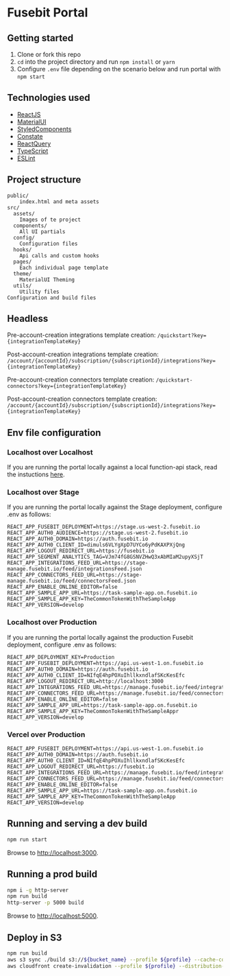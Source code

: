 # Fusebit Portal

## Getting started

1. Clone or fork this repo
2. `cd` into the project directory and run `npm install` or `yarn`
3. Configure `.env` file depending on the scenario below and run portal with `npm start`

## Technologies used

- [ReactJS](https://reactjs.org/)
- [MaterialUI](https://material-ui.com/)
- [StyledComponents](https://styled-components.com/)
- [Constate](https://github.com/diegohaz/constate)
- [ReactQuery](https://react-query.tanstack.com/)
- [TypeScript](https://www.typescriptlang.org/)
- [ESLint](https://eslint.org/)

## Project structure

```
public/
    index.html and meta assets
src/
  assets/
    Images of te project
  components/
    All UI partials
  config/
    Configuration files
  hooks/
    Api calls and custom hooks
  pages/
    Each individual page template
  theme/
    MaterialUI Theming
  utils/
    Utility files
Configuration and build files
```

## Headless

Pre-account-creation integrations template creation: `/quickstart?key={integrationTemplateKey}`

Post-account-creation integrations template creation: `/account/{accountId}/subscription/{subscriptionId}/integrations?key={integrationTemplateKey}`

Pre-account-creation connectors template creation: `/quickstart-connectors?key={integrationTemplateKey}`

Post-account-creation connectors template creation: `/account/{accountId}/subscription/{subscriptionId}/integrations?key={integrationTemplateKey}`

## Env file configuration

### Localhost over Localhost

If you are running the portal locally against a local function-api stack, read the instuctions [here](https://docs.google.com/document/d/1dkI4UdRgaD840HWc-sGi6_qz4JY8AHts97MD-1O4SpY/edit#heading=h.gtoda0wgke4n).

### Localhost over Stage

If you are running the portal locally against the Stage deployment, configure .env as follows:

```
REACT_APP_FUSEBIT_DEPLOYMENT=https://stage.us-west-2.fusebit.io
REACT_APP_AUTH0_AUDIENCE=https://stage.us-west-2.fusebit.io
REACT_APP_AUTH0_DOMAIN=https://auth.fusebit.io
REACT_APP_AUTH0_CLIENT_ID=dimuls6VLYgXpD7UYCo6yPdKAXPXjQng
REACT_APP_LOGOUT_REDIRECT_URL=https://fusebit.io
REACT_APP_SEGMENT_ANALYTICS_TAG=VJm74fG8GSNVZHwQ3xAbMIaM2upyXSjT
REACT_APP_INTEGRATIONS_FEED_URL=https://stage-manage.fusebit.io/feed/integrationsFeed.json
REACT_APP_CONNECTORS_FEED_URL=https://stage-manage.fusebit.io/feed/connectorsFeed.json
REACT_APP_ENABLE_ONLINE_EDITOR=false
REACT_APP_SAMPLE_APP_URL=https://task-sample-app.on.fusebit.io
REACT_APP_SAMPLE_APP_KEY=TheCommonTokenWithTheSampleApp
REACT_APP_VERSION=develop
```

### Localhost over Production

If you are running the portal locally against the production Fusebit deployment, configure .env as follows:

```
REACT_APP_DEPLOYMENT_KEY=Production
REACT_APP_FUSEBIT_DEPLOYMENT=https://api.us-west-1.on.fusebit.io
REACT_APP_AUTH0_DOMAIN=https://auth.fusebit.io
REACT_APP_AUTH0_CLIENT_ID=NIfqE4hpPOXuIhllkxndlafSKcKesEfc
REACT_APP_LOGOUT_REDIRECT_URL=http://localhost:3000
REACT_APP_INTEGRATIONS_FEED_URL=https://manage.fusebit.io/feed/integrationsFeed.json
REACT_APP_CONNECTORS_FEED_URL=https://manage.fusebit.io/feed/connectorsFeed.json
REACT_APP_ENABLE_ONLINE_EDITOR=false
REACT_APP_SAMPLE_APP_URL=https://task-sample-app.on.fusebit.io
REACT_APP_SAMPLE_APP_KEY=TheCommonTokenWithTheSampleAppr
REACT_APP_VERSION=develop
```

### Vercel over Production

```
REACT_APP_FUSEBIT_DEPLOYMENT=https://api.us-west-1.on.fusebit.io
REACT_APP_AUTH0_DOMAIN=https://auth.fusebit.io
REACT_APP_AUTH0_CLIENT_ID=NIfqE4hpPOXuIhllkxndlafSKcKesEfc
REACT_APP_LOGOUT_REDIRECT_URL=https://fusebit.io
REACT_APP_INTEGRATIONS_FEED_URL=https://manage.fusebit.io/feed/integrationsFeed.json
REACT_APP_CONNECTORS_FEED_URL=https://manage.fusebit.io/feed/connectorsFeed.json
REACT_APP_ENABLE_ONLINE_EDITOR=false
REACT_APP_SAMPLE_APP_URL=https://task-sample-app.on.fusebit.io
REACT_APP_SAMPLE_APP_KEY=TheCommonTokenWithTheSampleApp
REACT_APP_VERSION=develop
```

## Running and serving a dev build

```sh
npm run start
```

Browse to [http://localhost:3000](http://localhost:3000).

## Running a prod build

```sh
npm i -g http-server
npm run build
http-server -p 5000 build
```

Browse to [http://localhost:5000](http://localhost:5000).

## Deploy in S3

```sh
npm run build
aws s3 sync ./build s3://${bucket_name} --profile ${profile} --cache-control max-age=31536000
aws cloudfront create-invalidation --profile ${profile} --distribution-id ${cloudfront_id} --paths '/*'
```


